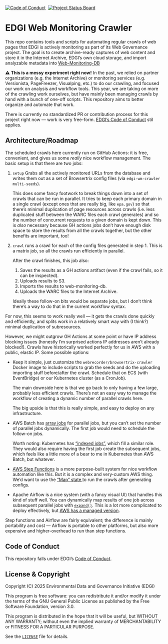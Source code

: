 [![Code of Conduct](https://img.shields.io/badge/%E2%9D%A4-code%20of%20conduct-blue.svg?style=flat)][conduct] &nbsp;[![Project Status Board](https://img.shields.io/badge/✔-Project%20Status%20Board-green.svg?style=flat)][project]


# EDGI Web Monitoring Crawler

This repo contains tools and scripts for automating regular crawls of web pages that EDGI is actively monitoring as part of its Web Governance project. The goal is to create archive-ready captures of web content and store it in the Internet Archive, EDGI’s own cloud storage, and import analyzable metadata into [Web-Monitoring-DB][]

⚠️ **This is a messy experiment right now!** In the past, we relied on partner organizations (e.g. the Internet Archive) or monitoring services (e.g. Versionista, PageFreezer, Visualping, etc.) to do our crawling, and focused our work on analysis and workflow tools. This year, we are taking on more of the crawling work ourselves, but have mainly been managing crawls by hand with a bunch of one-off scripts. This repository aims to better organize and automate that work.

There is currently no standardized PR or contribution process for this project right now — work is very free-form. [EDGI’s Code of Conduct](#code-of-conduct) stil applies.


## Architecture/Roadmap

The scheduled crawls here currently run on GitHub Actions: it is free, convenient, and gives us some *really* nice workflow management. The basic setup is that there are two jobs:

1. `setup` Grabs all the actively monitored URLs from the database and writes them out as a set of Browsertrix config files (via `edgi-wm-crawler multi-seeds`).

    This does some fancy footwork to break things down into a set of crawls that can be run in parallel. It tries to keep each primary domain in a single crawl (except ones that are really big, like `epa.gov`) so that there’s minimal duplication of page resources across crawls (i.e. less duplicated stuff between the WARC files each crawl generates) and so the number of concurrent requests to a given domain is kept down. This is *also* necessary because GH actions jobs don’t have enough disk space to store the results from all the crawls together, but the other benefits are important, too!

2. `crawl` runs a crawl for each of the config files generated in step 1. This is a matrix job, so all the crawls run efficiently in parallel.

    After the crawl finishes, this job also:
    1. Saves the results as a GH actions artifact (even if the crawl fails, so it can be inspected).
    2. Uploads results to S3.
    3. Imports the results to web-monitoring-db.
    4. Uploads the WARC files to the Internet Archive.

    Ideally these follow-on bits would be separate jobs, but I don’t think there’s a way to do that in the current workflow syntax.

For now, this seems to work really well — it gets the crawls done quickly and efficiently, and splits work in a relatively smart way with (I think?) minimal duplication of subresources.

However, we might outgrow GH Actions at some point or have IP address blocking issues (honestly I’m surprised actions IP addresses aren’t already blocked!). Crawls have historically worked perfectly for us in AWS with a public, elastic IP. Some possible options:

- Keep it simple, just customize the `webrecorder/browsertrix-crawler` Docker image to include scripts to grab the seeds and do the uploading importing stuff before/after the crawl. Schedule that on ECS (with EventBridge) or our Kubernetes cluster (as a CronJob).

    The main downside here is that we go back to only having a few large, probably less efficient crawls. There’s not an easy way to manage the workflow of creating a dynamic number of parallel crawls here.

    The big upside is that this is really simple, and easy to deploy on any infrastructure.

- AWS Batch has [array jobs](https://docs.aws.amazon.com/batch/latest/userguide/array_jobs.html) for parallel jobs, but you can’t set the number of parallel jobs dynamically. The first job would need to schedule the follow-on jobs.

    Worth noting: Kubernetes has [“indexed jobs”](https://kubernetes.io/docs/tasks/job/indexed-parallel-processing-static/), which fill a similar role. They would also require having the first job create the subsequent jobs, which feels like a little more of a bear to me in Kubernetes than AWS Batch, but whatever.

- [AWS Step Functions](https://docs.aws.amazon.com/step-functions/latest/dg/getting-started.html) is a more purpose-built system for nice workflow automation like this. But it is a complex and very-custom AWS thing. We’d want to use the [“Map” state ](https://docs.aws.amazon.com/step-functions/latest/dg/state-map.html) to run the crawls after generating configs.

- Apache Airflow is a nice system (with a fancy visual UI) that handles this kind of stuff well. You can dynamically map results of one job across subsequent parallel jobs with [`expand()`](https://airflow.apache.org/docs/apache-airflow/stable/authoring-and-scheduling/dynamic-task-mapping.html#task-generated-mapping). This is a lot more complicated to deploy effectively, but [AWS has a managed version](https://aws.amazon.com/managed-workflows-for-apache-airflow/).

Step functions and Airflow are fairly equivalent; the difference is mainly portability and cost — Airflow is portable to other platforms, but also more expensive and higher-overhead to run than step functions.


## Code of Conduct

This repository falls under EDGI’s [Code of Conduct][conduct].


## License & Copyright

Copyright (C) 2025 Environmental Data and Governance Initiative (EDGI)

This program is free software: you can redistribute it and/or modify it under the terms of the GNU General Public License as published by the Free Software Foundation, version 3.0.

This program is distributed in the hope that it will be useful, but WITHOUT ANY WARRANTY; without even the implied warranty of MERCHANTABILITY or FITNESS FOR A PARTICULAR PURPOSE.

See the [`LICENSE`](https://github.com/edgi-govdata-archiving/web-monitoring-crawler/blob/main/LICENSE) file for details.


[conduct]: https://github.com/edgi-govdata-archiving/overview/blob/main/CONDUCT.md
[project]: https://github.com/orgs/edgi-govdata-archiving/projects/32
[web-monitoring-db]: https://github.com/edgi-govdata-archiving/web-monitoring-db
